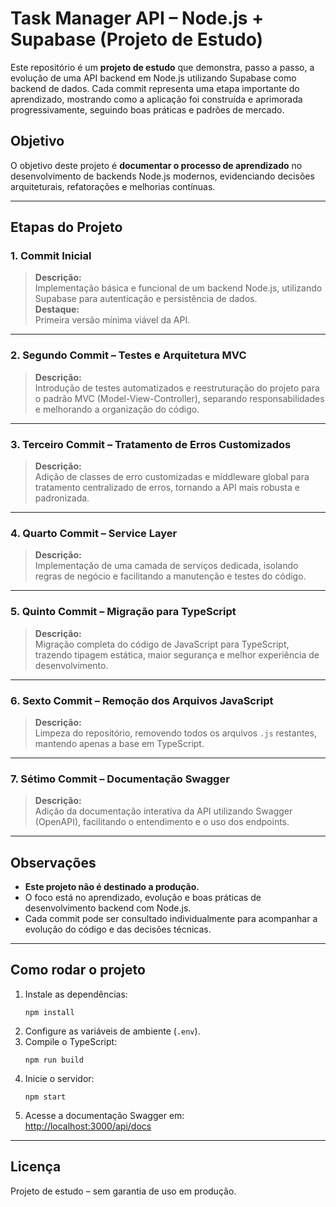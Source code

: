 # Task Manager API – Node.js + Supabase (Projeto de Estudo)

Este repositório é um **projeto de estudo** que demonstra, passo a passo, a evolução de uma API backend em Node.js utilizando Supabase como backend de dados. Cada commit representa uma etapa importante do aprendizado, mostrando como a aplicação foi construída e aprimorada progressivamente, seguindo boas práticas e padrões de mercado.

## Objetivo

O objetivo deste projeto é **documentar o processo de aprendizado** no desenvolvimento de backends Node.js modernos, evidenciando decisões arquiteturais, refatorações e melhorias contínuas.

---

## Etapas do Projeto

### 1. Commit Inicial

> **Descrição:**  
> Implementação básica e funcional de um backend Node.js, utilizando Supabase para autenticação e persistência de dados.  
> **Destaque:**  
> Primeira versão mínima viável da API.

---

### 2. Segundo Commit – Testes e Arquitetura MVC

> **Descrição:**  
> Introdução de testes automatizados e reestruturação do projeto para o padrão MVC (Model-View-Controller), separando responsabilidades e melhorando a organização do código.

---

### 3. Terceiro Commit – Tratamento de Erros Customizados

> **Descrição:**  
> Adição de classes de erro customizadas e middleware global para tratamento centralizado de erros, tornando a API mais robusta e padronizada.

---

### 4. Quarto Commit – Service Layer

> **Descrição:**  
> Implementação de uma camada de serviços dedicada, isolando regras de negócio e facilitando a manutenção e testes do código.

---

### 5. Quinto Commit – Migração para TypeScript

> **Descrição:**  
> Migração completa do código de JavaScript para TypeScript, trazendo tipagem estática, maior segurança e melhor experiência de desenvolvimento.

---

### 6. Sexto Commit – Remoção dos Arquivos JavaScript

> **Descrição:**  
> Limpeza do repositório, removendo todos os arquivos `.js` restantes, mantendo apenas a base em TypeScript.

---

### 7. Sétimo Commit – Documentação Swagger

> **Descrição:**  
> Adição da documentação interativa da API utilizando Swagger (OpenAPI), facilitando o entendimento e o uso dos endpoints.

---

## Observações

- **Este projeto não é destinado a produção.**
- O foco está no aprendizado, evolução e boas práticas de desenvolvimento backend com Node.js.
- Cada commit pode ser consultado individualmente para acompanhar a evolução do código e das decisões técnicas.

---

## Como rodar o projeto

1. Instale as dependências:
   ```
   npm install
   ```
2. Configure as variáveis de ambiente (`.env`).
3. Compile o TypeScript:
   ```
   npm run build
   ```
4. Inicie o servidor:
   ```
   npm start
   ```
5. Acesse a documentação Swagger em:  
   [http://localhost:3000/api/docs](http://localhost:3000/api/docs)

---

## Licença

Projeto de estudo – sem garantia de uso em produção.
